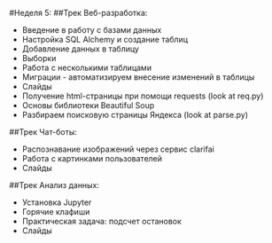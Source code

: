 #Неделя 5:
##Трек Веб-разработка:
* Введение в работу с базами данных
* Настройка SQL Alchemy и создание таблиц
* Добавление данных в таблицу
* Выборки
* Работа с несколькими таблицами
* Миграции - автоматизируем внесение изменений в таблицы
* Слайды
* Получение html-страницы при помощи requests (look at req.py)
* Основы библиотеки Beautiful Soup
* Разбираем поисковую страницы Яндекса (look at parse.py)

##Трек Чат-боты:
* Распознавание изображений через сервис clarifai​
* Работа с картинками пользователей
* Слайды

##Трек Анализ данных:
* Установка Jupyter
* Горячие клафиши
* Практическая задача: подсчет остановок
* Слайды
